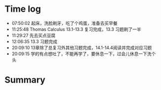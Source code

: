 # Time log

- 07:50:02 起床，洗脸刷牙，吃了个鸡蛋，准备去买早餐
- 11:25:48 Thomas Calculus 13.1-13.3 复习完成，13.3 习题刷了一半
- 11:29:27 先去买点豆腐
- 12:06:35 13.3 习题完成
- 20:09:10 13章除了总复习外其他习题完成，14.1-14.4阅读并完成对应习题
- 20:09:15 学的有点想吐了，不能再学了，要休息一下，过会儿休息一下洗个头

# Summary
